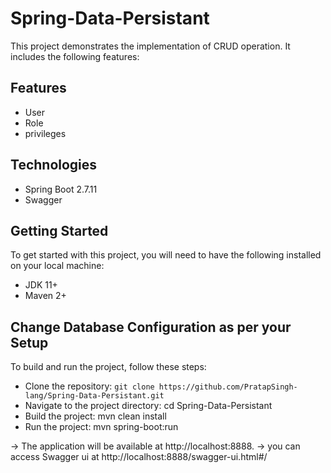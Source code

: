 # Spring-Data-Persistant

This project demonstrates the implementation of CRUD operation. It includes the following features:

## Features
* User 
* Role
* privileges

## Technologies
* Spring Boot 2.7.11
* Swagger
 
## Getting Started
To get started with this project, you will need to have the following installed on your local machine:

* JDK 11+
* Maven 2+

## Change Database Configuration as per your Setup
To build and run the project, follow these steps:

* Clone the repository: `git clone https://github.com/PratapSingh-lang/Spring-Data-Persistant.git`
* Navigate to the project directory: cd Spring-Data-Persistant
* Build the project: mvn clean install
* Run the project: mvn spring-boot:run 

-> The application will be available at http://localhost:8888.
-> you can access Swagger ui at http://localhost:8888/swagger-ui.html#/

